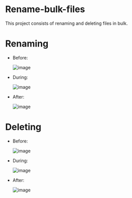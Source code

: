 # Rename-bulk-files
This project consists of renaming and deleting files in bulk.


# Renaming

- Before:

  ![image](https://user-images.githubusercontent.com/60896979/173439283-5f0fd4f4-fdbe-4c38-ae6b-2ea56b2ddf13.png)


- During:

  ![image](https://user-images.githubusercontent.com/60896979/173439614-3ce5dd60-a485-4c6b-97e3-826b7f219243.png)


- After:

  ![image](https://user-images.githubusercontent.com/60896979/173439737-5f3bb803-3577-40ab-9743-c0824fda6016.png)



# Deleting

- Before:

  ![image](https://user-images.githubusercontent.com/60896979/173440282-276c6994-2769-4e55-99bf-07b6e55a2d95.png)


- During:

  ![image](https://user-images.githubusercontent.com/60896979/173440629-0556c47e-f2e2-4f06-baf1-9775c986a2d0.png)


- After:

  ![image](https://user-images.githubusercontent.com/60896979/173440869-1a12f18a-c02c-4f0a-9f3e-1daf6d1437b9.png)
